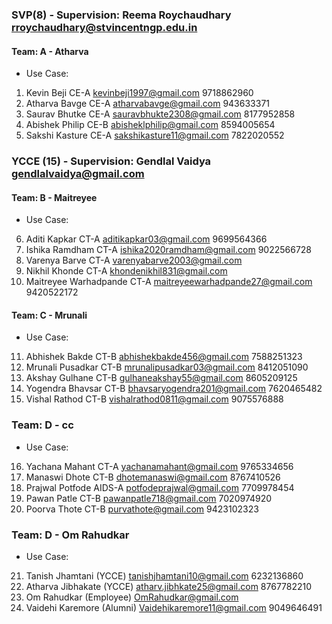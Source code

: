 ### SVP(8) - Supervision: Reema Roychaudhary rroychaudhary@stvincentngp.edu.in
#### Team: A - Atharva
- Use Case: 
1. Kevin Beji CE-A kevinbeji1997@gmail.com 9718862960 
2. Atharva Bavge CE-A atharvabavge@gmail.com 943633371 
3. Saurav Bhutke CE-A sauravbhukte2308@gmail.com 8177952858 
4. Abishek Philip CE-B abisheklphilip@gmail.com 8594005654 
5. Sakshi Kasture CE-A sakshikasture11@gmail.com 7822020552 

### YCCE (15) - Supervision: Gendlal Vaidya gendlalvaidya@gmail.com
#### Team: B - Maitreyee
- Use Case: 
6. Aditi Kapkar CT-A 	aditikapkar03@gmail.com 9699564366
7. Ishika Ramdham 	CT-A 	ishika2020ramdham@gmail.com	9022566728
8. Varenya Barve CT-A  varenyabarve2003@gmail.com
9. Nikhil Khonde CT-A  khondenikhil831@gmail.com
10. Maitreyee Warhadpande CT-A maitreyeewarhadpande27@gmail.com 9420522172

#### Team: C - Mrunali
- Use Case: 
11. Abhishek Bakde	CT-B	abhishekbakde456@gmail.com	7588251323
12. Mrunali Pusadkar CT-B	mrunalipusadkar03@gmail.com	8412051090
13. Akshay Gulhane CT-B	gulhaneakshay55@gmail.com	8605209125
14. Yogendra Bhavsar	CT-B	bhavsaryogendra201@gmail.com	7620465482
15. Vishal Rathod CT-B	vishalrathod0811@gmail.com	9075576888

### Team: D - cc
- Use Case: 
16. Yachana Mahant CT-A 	yachanamahant@gmail.com	9765334656
17. Manaswi Dhote CT-B			dhotemanaswi@gmail.com 8767410526
18. Prajwal Potfode	AIDS-A	potfodeprajwal@gmail.com	7709978454
19. Pawan Patle CT-B		pawanpatle718@gmail.com	7020974920
20. Poorva Thote	CT-B		purvathote@gmail.com 9423102323

### Team: D - Om Rahudkar
- Use Case: 
21. Tanish Jhamtani (YCCE) tanishjhamtani10@gmail.com 6232136860
22. Atharva Jibhakate (YCCE) atharv.jibhkate25@gmail.com 8767782210
23. Om Rahudkar (Employee) OmRahudkar@gmail.com
24. Vaidehi Karemore (Alumni) Vaidehikaremore11@gmail.com 9049646491
